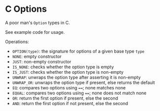 # C Options

A poor man's `Option` types in C.

See example code for usage.

Operations:

- `OPTION(type)`: the signature for options of a given base type `type`
- `NONE`: empty constructor
- `JUST`: non-empty constructor
- `IS_NONE`: checks whether the option type is empty
- `IS_JUST`: checks whether the option type is non-empty
- `UNWRAP`: unwraps the option type after asserting it is non-empty
- `UNWRAP_OR`: unwraps the option type if present, else returns the default
- `EQ`: compares two options using `==`; none matches none
- `EQUAL`: compares two options using `==`; none does not match none
- `OR`: return the first option if present, else the second
- `AND`: return the first option if not present, else the second
